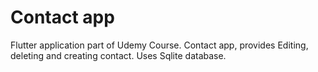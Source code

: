 # Contact app

Flutter application part of Udemy Course. Contact app, provides Editing, deleting and creating contact. Uses Sqlite database.

